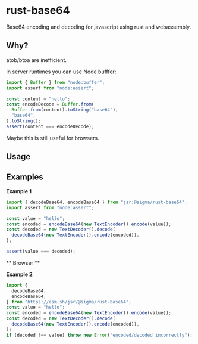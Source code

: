 # rust-base64

Base64 encoding and decoding for javascript using rust and webassembly.

## Why?

atob/btoa are inefficient.

In server runtimes you can use Node bufffer:

```ts
import { Buffer } from "node:buffer";
import assert from "node:assert";

const content = "hello";
const encodeDecode = Buffer.from(
  Buffer.from(content).toString("base64"),
  "base64",
).toString();
assert(content === encodeDecode);
```

Maybe this is still useful for browsers.

## Usage

## Examples

**Example 1**

```typescript
import { decodeBase64, encodeBase64 } from "jsr:@sigma/rust-base64";
import assert from "node:assert";

const value = "hello";
const encoded = encodeBase64(new TextEncoder().encode(value));
const decoded = new TextDecoder().decode(
  decodeBase64(new TextEncoder().encode(encoded)),
);

assert(value === decoded);
```

** Browser **

**Example 2**

```ts
import {
  decodeBase64,
  encodeBase64,
} from "https://esm.sh/jsr/@sigma/rust-base64";
const value = "hello";
const encoded = encodeBase64(new TextEncoder().encode(value));
const decoded = new TextDecoder().decode(
  decodeBase64(new TextEncoder().encode(encoded)),
);
if (decoded !== value) throw new Error("encoded/decoded incorrectly");
```

